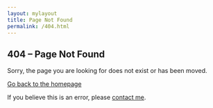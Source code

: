 ```yaml
---
layout: mylayout
title: Page Not Found
permalink: /404.html
---
```


<div class="error-404-section">
  <h2>404 – Page Not Found</h2>
  <p>Sorry, the page you are looking for does not exist or has been moved.</p>
  <p>
    <a href="/" class="button">Go back to the homepage</a>
  </p>
  <p>If you believe this is an error, please <a href="/contact.html">contact me</a>.</p>
</div> 